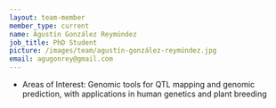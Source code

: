 ```yaml
---
layout: team-member
member_type: current
name: Agustín González Reymúndez
job_title: PhD Student
picture: /images/team/agustín-gonzález-reymúndez.jpg
email: agugonrey@gmail.com
---
```


- Areas of Interest: Genomic tools for QTL mapping and genomic prediction, with applications in human genetics and plant breeding
